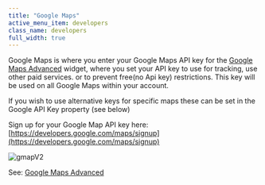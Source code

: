 ```yaml
---
title: "Google Maps"
active_menu_item: developers
class_name: developers
full_width: true
---
```



Google Maps is where you enter your Google Maps API key for the [Google Maps Advanced](../../../../widget-properties-events/advanced/google-maps-advanced) widget, where you set your API key to use for tracking, use other paid services. or to prevent free(no Api key) restrictions. This key will be used on all Google Maps within your account.

If you wish to use alternative keys for specific maps these can be set in the Google API Key property (see below)

Sign up for your Google Map API key here: [https://developers.google.com/maps/signup](https://developers.google.com/maps/signup)

![gmapV2](/img/docs/gmapv2.zoom83.png)

See: [Google Maps Advanced](../../../../widget-properties-events/advanced/google-maps-advanced)
